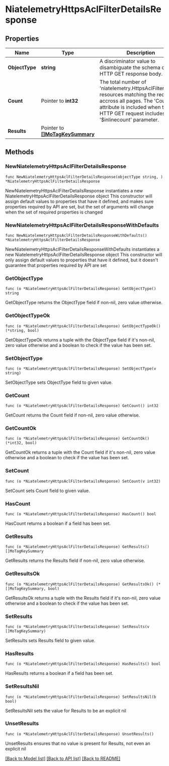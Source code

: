 # NiatelemetryHttpsAclFilterDetailsResponse

## Properties

Name | Type | Description | Notes
------------ | ------------- | ------------- | -------------
**ObjectType** | **string** | A discriminator value to disambiguate the schema of a HTTP GET response body. | 
**Count** | Pointer to **int32** | The total number of &#39;niatelemetry.HttpsAclFilterDetails&#39; resources matching the request, accross all pages. The &#39;Count&#39; attribute is included when the HTTP GET request includes the &#39;$inlinecount&#39; parameter. | [optional] 
**Results** | Pointer to [**[]MoTagKeySummary**](MoTagKeySummary.md) |  | [optional] 

## Methods

### NewNiatelemetryHttpsAclFilterDetailsResponse

`func NewNiatelemetryHttpsAclFilterDetailsResponse(objectType string, ) *NiatelemetryHttpsAclFilterDetailsResponse`

NewNiatelemetryHttpsAclFilterDetailsResponse instantiates a new NiatelemetryHttpsAclFilterDetailsResponse object
This constructor will assign default values to properties that have it defined,
and makes sure properties required by API are set, but the set of arguments
will change when the set of required properties is changed

### NewNiatelemetryHttpsAclFilterDetailsResponseWithDefaults

`func NewNiatelemetryHttpsAclFilterDetailsResponseWithDefaults() *NiatelemetryHttpsAclFilterDetailsResponse`

NewNiatelemetryHttpsAclFilterDetailsResponseWithDefaults instantiates a new NiatelemetryHttpsAclFilterDetailsResponse object
This constructor will only assign default values to properties that have it defined,
but it doesn't guarantee that properties required by API are set

### GetObjectType

`func (o *NiatelemetryHttpsAclFilterDetailsResponse) GetObjectType() string`

GetObjectType returns the ObjectType field if non-nil, zero value otherwise.

### GetObjectTypeOk

`func (o *NiatelemetryHttpsAclFilterDetailsResponse) GetObjectTypeOk() (*string, bool)`

GetObjectTypeOk returns a tuple with the ObjectType field if it's non-nil, zero value otherwise
and a boolean to check if the value has been set.

### SetObjectType

`func (o *NiatelemetryHttpsAclFilterDetailsResponse) SetObjectType(v string)`

SetObjectType sets ObjectType field to given value.


### GetCount

`func (o *NiatelemetryHttpsAclFilterDetailsResponse) GetCount() int32`

GetCount returns the Count field if non-nil, zero value otherwise.

### GetCountOk

`func (o *NiatelemetryHttpsAclFilterDetailsResponse) GetCountOk() (*int32, bool)`

GetCountOk returns a tuple with the Count field if it's non-nil, zero value otherwise
and a boolean to check if the value has been set.

### SetCount

`func (o *NiatelemetryHttpsAclFilterDetailsResponse) SetCount(v int32)`

SetCount sets Count field to given value.

### HasCount

`func (o *NiatelemetryHttpsAclFilterDetailsResponse) HasCount() bool`

HasCount returns a boolean if a field has been set.

### GetResults

`func (o *NiatelemetryHttpsAclFilterDetailsResponse) GetResults() []MoTagKeySummary`

GetResults returns the Results field if non-nil, zero value otherwise.

### GetResultsOk

`func (o *NiatelemetryHttpsAclFilterDetailsResponse) GetResultsOk() (*[]MoTagKeySummary, bool)`

GetResultsOk returns a tuple with the Results field if it's non-nil, zero value otherwise
and a boolean to check if the value has been set.

### SetResults

`func (o *NiatelemetryHttpsAclFilterDetailsResponse) SetResults(v []MoTagKeySummary)`

SetResults sets Results field to given value.

### HasResults

`func (o *NiatelemetryHttpsAclFilterDetailsResponse) HasResults() bool`

HasResults returns a boolean if a field has been set.

### SetResultsNil

`func (o *NiatelemetryHttpsAclFilterDetailsResponse) SetResultsNil(b bool)`

 SetResultsNil sets the value for Results to be an explicit nil

### UnsetResults
`func (o *NiatelemetryHttpsAclFilterDetailsResponse) UnsetResults()`

UnsetResults ensures that no value is present for Results, not even an explicit nil

[[Back to Model list]](../README.md#documentation-for-models) [[Back to API list]](../README.md#documentation-for-api-endpoints) [[Back to README]](../README.md)


